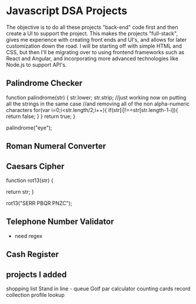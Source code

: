 # Javascript DSA Projects

The objective is to do all these projects "back-end" code first and then create a UI to support the project. This makes the projects "full-stack", gives me experience with creating front ends and UI's, and allows for later customization down the road. 
I will be starting off with simple HTML and CSS, but then I'll be migrating over to using frontend frameworks such as React and Angular, and incorporating more advanced technologies like Node.js to support API's.

## Palindrome Checker

function palindrome(str) {
  str.lower;
  str.strip;
  //just working now on putting all the strings in the same case
  //and removing all of the non alpha-numeric characters
  for(var i=0;i<str.length/2;i++){
    if(str[i]!==str[str.length-1-i]){
      return false;
    }
  }
  return true;
}

palindrome("eye");

## Roman Numeral Converter

## Caesars Cipher

function rot13(str) {

  return str;
}

rot13("SERR PBQR PNZC");

## Telephone Number Validator

- need regex

## Cash Register

## projects I added

shopping list
Stand in line - queue
Golf par calculator
counting cards
record collection
profile lookup
